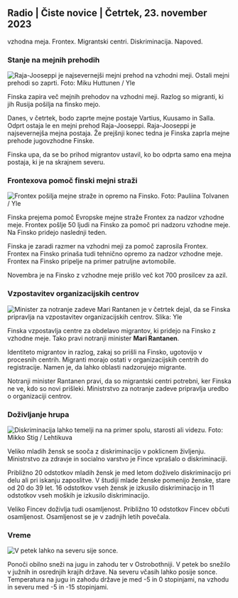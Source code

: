 ## Radio \| Čiste novice \| Četrtek, 23. november 2023

vzhodna meja. Frontex. Migrantski centri. Diskriminacija. Napoved.

### Stanje na mejnih prehodih

![Raja-Jooseppi je najsevernejši mejni prehod na vzhodni meji. Ostali mejni prehodi so zaprti. Foto: Miku Huttunen / Yle](https://images.cdn.yle.fi/image/upload/c_crop,h_3216,w_5712,x_0,y_421/ar_1.7777777777777777,c_fill,g_faces,h_675,w_1200/dpr_1.0/q_auto:eco/f_auto/fl_lossy/v1700751077/39-1205645655f665a86285)

Finska zapira več mejnih prehodov na vzhodni meji. Razlog so migranti, ki jih Rusija pošilja na finsko mejo.

Danes, v četrtek, bodo zaprte mejne postaje Vartius, Kuusamo in Salla. Odprt ostaja le en mejni prehod Raja-Jooseppi. Raja-Jooseppi je najsevernejša mejna postaja. Že prejšnji konec tedna je Finska zaprla mejne prehode jugovzhodne Finske.

Finska upa, da se bo prihod migrantov ustavil, ko bo odprta samo ena mejna postaja, ki je na skrajnem severu.

### Frontexova pomoč finski mejni straži

![Frontex pošilja mejne straže in opremo na Finsko. Foto: Pauliina Tolvanen / Yle](https://images.cdn.yle.fi/image/upload/c_crop,h_1080,w_1919,x_0,y_0/ar_1.7777777777777777,c_fill,g_faces,h_675,w_1200/dpr_1.0/q_auto:eco/f_auto/fl_lossy/v1663055873/39-100697563203716d9ecd)

Finska prejema pomoč Evropske mejne straže Frontex za nadzor vzhodne meje. Frontex pošlje 50 ljudi na Finsko za pomoč pri nadzoru vzhodne meje. Na Finsko pridejo naslednji teden.

Finska je zaradi razmer na vzhodni meji za pomoč zaprosila Frontex. Frontex na Finsko prinaša tudi tehnično opremo za nadzor vzhodne meje. Frontex na Finsko pripelje na primer patruljne avtomobile.

Novembra je na Finsko z vzhodne meje prišlo več kot 700 prosilcev za azil.

### Vzpostavitev organizacijskih centrov

![Minister za notranje zadeve Mari Rantanen je v četrtek dejal, da se Finska pripravlja na vzpostavitev organizacijskih centrov. Slika: Yle](https://images.cdn.yle.fi/image/upload/c_crop,h_1080,w_1919,x_0,y_0/ar_1.7777777777777777,c_fill,g_faces,h_675,w_1200/dpr_1.0/q_auto:eco/f_auto/fl_lossy/v1700721586/39-1205201655eed1e81849)

Finska vzpostavlja centre za obdelavo migrantov, ki pridejo na Finsko z vzhodne meje. Tako pravi notranji minister **Mari Rantanen**.

Identiteto migrantov in razlog, zakaj so prišli na Finsko, ugotovijo v procesnih centrih. Migranti morajo ostati v organizacijskih centrih do registracije. Namen je, da lahko oblasti nadzorujejo migrante.

Notranji minister Rantanen pravi, da so migrantski centri potrebni, ker Finska ne ve, kdo so novi prišleki. Ministrstvo za notranje zadeve pripravlja uredbo o organizaciji centrov.

### Doživljanje hrupa

![Diskriminacija lahko temelji na na primer spolu, starosti ali videzu. Foto: Mikko Stig / Lehtikuva](https://images.cdn.yle.fi/image/upload/c_crop,h_2394,w_4256,x_0,y_110/ar_1.7777777777777777,c_fill,g_faces,h_675,w_1200/dpr_1.0/q_auto:eco/f_auto/fl_lossy/v1700718446/39-1205193655ee719688c7)

Veliko mladih žensk se sooča z diskriminacijo v poklicnem življenju. Ministrstvo za zdravje in socialno varstvo je Fince vprašalo o diskriminaciji.

Približno 20 odstotkov mladih žensk je med letom doživelo diskriminacijo pri delu ali pri iskanju zaposlitve. V študiji mlade ženske pomenijo ženske, stare od 20 do 39 let. 16 odstotkov vseh žensk je izkusilo diskriminacijo in 11 odstotkov vseh moških je izkusilo diskriminacijo.

Veliko Fincev doživlja tudi osamljenost. Približno 10 odstotkov Fincev občuti osamljenost. Osamljenost se je v zadnjih letih povečala.

### Vreme

![V petek lahko na severu sije sonce.](https://images.cdn.yle.fi/image/upload/c_crop,h_1080,w_1919,x_0,y_0/ar_1.7777777777777777,c_fill,g_faces,h_675,w_1200/dpr_1.0/q_auto:eco/f_auto/fl_lossy/v1700752778/39-1205671655f6d69ed984)

Ponoči obilno sneži na jugu in zahodu ter v Ostrobothniji. V petek bo snežilo v južnih in osrednjih krajih države. Na severu včasih lahko posije sonce. Temperatura na jugu in zahodu države je med -5 in 0 stopinjami, na vzhodu in severu med -5 in -15 stopinjami.